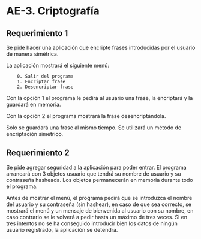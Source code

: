 # AE-3. Criptografía

## Requerimiento 1

Se pide hacer una aplicación que encripte frases introducidas por el usuario de manera simétrica.

La aplicación mostrará el siguiente menú:

        0. Salir del programa
        1. Encriptar frase
        2. Desencriptar frase

Con la opción 1 el programa le pedirá al usuario una frase, la encriptará y la guardará en memoria.

Con la opción 2 el programa mostrará la frase desencriptándola.

Solo se guardará una frase al mismo tiempo. Se utilizará un método de encriptación simétrico.

## Requerimiento 2

Se pide agregar seguridad a la aplicación para poder entrar. El programa arrancará con 3 objetos usuario que tendrá su nombre de usuario y su contraseña hasheada. Los objetos permanecerán en memoria durante todo el programa.

Antes de mostrar el menú, el programa pedirá que se introduzca el nombre del usuario y su contraseña (sin hashear), en caso de que sea correcto, se mostrará el menú y un mensaje de bienvenida al usuario con su nombre, en caso contrario se le volverá a pedir hasta un máximo de tres veces. Si en tres intentos no se ha conseguido introducir bien los datos de ningún usuario registrado, la aplicación se detendrá.
